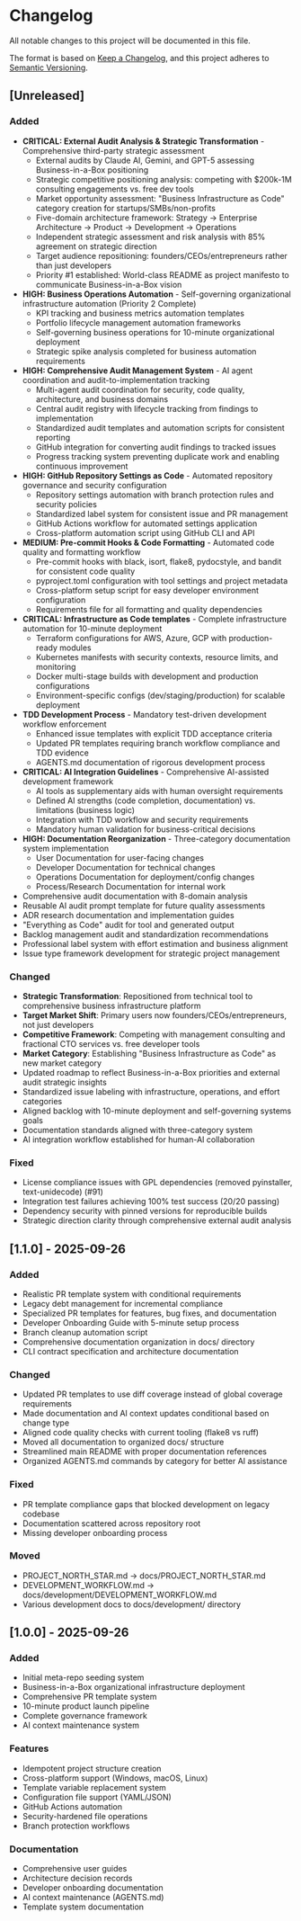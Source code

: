 # Changelog

All notable changes to this project will be documented in this file.

The format is based on [Keep a Changelog](https://keepachangelog.com/en/1.0.0/),
and this project adheres to [Semantic Versioning](https://semver.org/spec/v2.0.0.html).

## [Unreleased]

### Added
- **CRITICAL: External Audit Analysis & Strategic Transformation** - Comprehensive third-party strategic assessment
  - External audits by Claude AI, Gemini, and GPT-5 assessing Business-in-a-Box positioning
  - Strategic competitive positioning analysis: competing with $200k-1M consulting engagements vs. free dev tools
  - Market opportunity assessment: "Business Infrastructure as Code" category creation for startups/SMBs/non-profits
  - Five-domain architecture framework: Strategy → Enterprise Architecture → Product → Development → Operations
  - Independent strategic assessment and risk analysis with 85% agreement on strategic direction
  - Target audience repositioning: founders/CEOs/entrepreneurs rather than just developers
  - Priority #1 established: World-class README as project manifesto to communicate Business-in-a-Box vision
- **HIGH: Business Operations Automation** - Self-governing organizational infrastructure automation (Priority 2 Complete)
  - KPI tracking and business metrics automation templates
  - Portfolio lifecycle management automation frameworks
  - Self-governing business operations for 10-minute organizational deployment
  - Strategic spike analysis completed for business automation requirements
- **HIGH: Comprehensive Audit Management System** - AI agent coordination and audit-to-implementation tracking
  - Multi-agent audit coordination for security, code quality, architecture, and business domains
  - Central audit registry with lifecycle tracking from findings to implementation
  - Standardized audit templates and automation scripts for consistent reporting
  - GitHub integration for converting audit findings to tracked issues
  - Progress tracking system preventing duplicate work and enabling continuous improvement
- **HIGH: GitHub Repository Settings as Code** - Automated repository governance and security configuration
  - Repository settings automation with branch protection rules and security policies
  - Standardized label system for consistent issue and PR management
  - GitHub Actions workflow for automated settings application
  - Cross-platform automation script using GitHub CLI and API
- **MEDIUM: Pre-commit Hooks & Code Formatting** - Automated code quality and formatting workflow
  - Pre-commit hooks with black, isort, flake8, pydocstyle, and bandit for consistent code quality
  - pyproject.toml configuration with tool settings and project metadata
  - Cross-platform setup script for easy developer environment configuration
  - Requirements file for all formatting and quality dependencies
- **CRITICAL: Infrastructure as Code templates** - Complete infrastructure automation for 10-minute deployment
  - Terraform configurations for AWS, Azure, GCP with production-ready modules
  - Kubernetes manifests with security contexts, resource limits, and monitoring
  - Docker multi-stage builds with development and production configurations
  - Environment-specific configs (dev/staging/production) for scalable deployment
- **TDD Development Process** - Mandatory test-driven development workflow enforcement
  - Enhanced issue templates with explicit TDD acceptance criteria
  - Updated PR templates requiring branch workflow compliance and TDD evidence
  - AGENTS.md documentation of rigorous development process
- **CRITICAL: AI Integration Guidelines** - Comprehensive AI-assisted development framework
  - AI tools as supplementary aids with human oversight requirements
  - Defined AI strengths (code completion, documentation) vs. limitations (business logic)
  - Integration with TDD workflow and security requirements
  - Mandatory human validation for business-critical decisions
- **HIGH: Documentation Reorganization** - Three-category documentation system implementation
  - User Documentation for user-facing changes
  - Developer Documentation for technical changes  
  - Operations Documentation for deployment/config changes
  - Process/Research Documentation for internal work
- Comprehensive audit documentation with 8-domain analysis
- Reusable AI audit prompt template for future quality assessments
- ADR research documentation and implementation guides
- "Everything as Code" audit for tool and generated output
- Backlog management audit and standardization recommendations
- Professional label system with effort estimation and business alignment
- Issue type framework development for strategic project management

### Changed
- **Strategic Transformation**: Repositioned from technical tool to comprehensive business infrastructure platform
- **Target Market Shift**: Primary users now founders/CEOs/entrepreneurs, not just developers
- **Competitive Framework**: Competing with management consulting and fractional CTO services vs. free developer tools
- **Market Category**: Establishing "Business Infrastructure as Code" as new market category
- Updated roadmap to reflect Business-in-a-Box priorities and external audit strategic insights
- Standardized issue labeling with infrastructure, operations, and effort categories
- Aligned backlog with 10-minute deployment and self-governing systems goals
- Documentation standards aligned with three-category system
- AI integration workflow established for human-AI collaboration

### Fixed
- License compliance issues with GPL dependencies (removed pyinstaller, text-unidecode) (#91)
- Integration test failures achieving 100% test success (20/20 passing)
- Dependency security with pinned versions for reproducible builds
- Strategic direction clarity through comprehensive external audit analysis

## [1.1.0] - 2025-09-26

### Added
- Realistic PR template system with conditional requirements
- Legacy debt management for incremental compliance
- Specialized PR templates for features, bug fixes, and documentation
- Developer Onboarding Guide with 5-minute setup process
- Branch cleanup automation script
- Comprehensive documentation organization in docs/ directory
- CLI contract specification and architecture documentation

### Changed
- Updated PR templates to use diff coverage instead of global coverage requirements
- Made documentation and AI context updates conditional based on change type
- Aligned code quality checks with current tooling (flake8 vs ruff)
- Moved all documentation to organized docs/ structure
- Streamlined main README with proper documentation references
- Organized AGENTS.md commands by category for better AI assistance

### Fixed
- PR template compliance gaps that blocked development on legacy codebase
- Documentation scattered across repository root
- Missing developer onboarding process

### Moved
- PROJECT_NORTH_STAR.md → docs/PROJECT_NORTH_STAR.md
- DEVELOPMENT_WORKFLOW.md → docs/development/DEVELOPMENT_WORKFLOW.md  
- Various development docs to docs/development/ directory

## [1.0.0] - 2025-09-26

### Added
- Initial meta-repo seeding system
- Business-in-a-Box organizational infrastructure deployment
- Comprehensive PR template system
- 10-minute product launch pipeline
- Complete governance framework
- AI context maintenance system

### Features
- Idempotent project structure creation
- Cross-platform support (Windows, macOS, Linux)
- Template variable replacement system
- Configuration file support (YAML/JSON)
- GitHub Actions automation
- Security-hardened file operations
- Branch protection workflows

### Documentation
- Comprehensive user guides
- Architecture decision records
- Developer onboarding documentation
- AI context maintenance (AGENTS.md)
- Template system documentation
